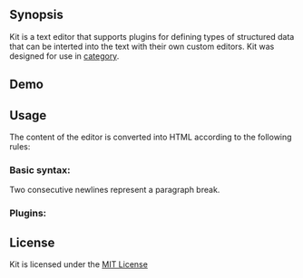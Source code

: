 ## Synopsis

Kit is a text editor that supports plugins for defining types of
structured data that can be interted into the text with their own
custom editors.  Kit was designed for use in
[category](github.com/daniel3735928559/category).

## Demo

## Usage

The content of the editor is converted into HTML according to the following rules:

### Basic syntax:

Two consecutive newlines represent a paragraph break.

### Plugins: 

## License

Kit is licensed under the [MIT License](http://opensource.org/licenses/MIT)
